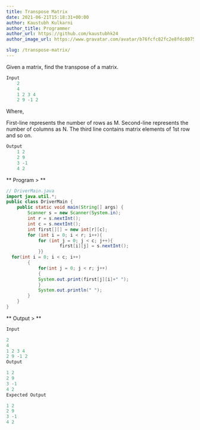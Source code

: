 ```yaml
---
title: Transpose Matrix
date: 2021-06-21T15:18:31+00:00
author: Kaustubh Kulkarni
author_title: Programmer
author_url: https://github.com/kaustubhk24
author_image_url: https://www.gravatar.com/avatar/b76fcfc82fc2e8fdc8075636f1735f61?s=200

slug: /transpose-matrix/
---
```


Given a matrix, find the transpose of a matrix. 
```java title="Input"
Input 
    2 
    4 
    1 2 3 4 
    2 9 -1 2 
```
Where, 

First-line represents the number of rows as M. 
Second-line represents the number of columns as N. 
The third line contains matrix elements of 1st row and so on. 
```java title="output"
Output 
    1 2 
    2 9 
    3 -1 
    4 2 
```
** Program > **

```java title="Transponse.java"
// DriverMain.java
import java.util.*;
public class DriverMain {
    public static void main(String[] args) {
        Scanner s = new Scanner(System.in);
        int r = s.nextInt();
        int c = s.nextInt();
        int first[][] = new int[r][c];
        for (int i = 0; i < r; i++){
            for (int j = 0; j < c; j++){
                    first[i][j] = s.nextInt();
            }}
  for(int i = 0; i < c; i++)
        {
            for(int j = 0; j < r; j++)
            {
            System.out.print(first[j][i]+" ");
            }
            System.out.println(" ");
        }
    }
}

```
** Output > **
```java title="output"
Input

2
4
1 2 3 4
2 9 -1 2
Output     

1 2
2 9
3 -1
4 2  
Expected Output

1 2
2 9
3 -1
4 2
```
